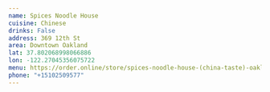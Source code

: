 ```yaml
---
name: Spices Noodle House
cuisine: Chinese
drinks: False
address: 369 12th St
area: Downtown Oakland
lat: 37.802068998066886
lon: -122.27045356075722
menu: https://order.online/store/spices-noodle-house-(china-taste)-oakland-543209/?hideModal=true&pickup=true
phone: "+15102509577"
---
```

